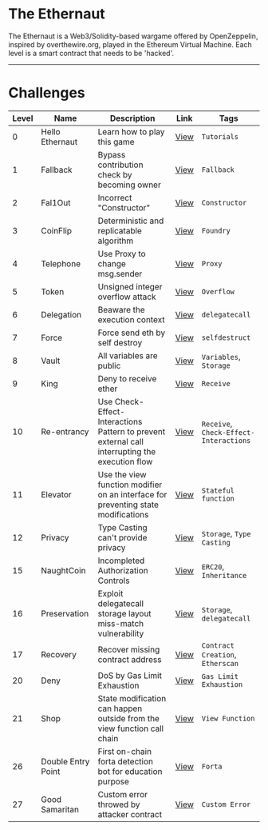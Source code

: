 # The Ethernaut

The Ethernaut is a Web3/Solidity-based wargame offered by OpenZeppelin, inspired by overthewire.org, played in the Ethereum Virtual Machine. Each level is a smart contract that needs to be 'hacked'. 

---

# Challenges

| Level  | Name                   | Description | Link              | Tags     |
|----|--------------------------------|------------------|---------| ------ |
| 0 | Hello Ethernaut | Learn how to play this game | [View](levels/lv_0.md) | `Tutorials` |
| 1 | Fallback | Bypass contribution check by becoming owner | [View](levels/lv_1.md) | `Fallback` |
| 2 | Fal1Out | Incorrect "Constructor" | [View](levels/lv_2.md) | `Constructor` |
| 3 | CoinFlip | Deterministic and replicatable algorithm | [View](levels/lv_3.md) | `Foundry` |
| 4 | Telephone | Use Proxy to change msg.sender | [View](levels/lv_4.md) | `Proxy` |
| 5 | Token | Unsigned integer overflow attack | [View](levels/lv_5.md) | `Overflow` |
| 6 | Delegation | Beaware the execution context | [View](levels/lv_6.md) | `delegatecall` |
| 7 | Force | Force send eth by self destroy | [View](levels/lv_7.md) | `selfdestruct` |
| 8 | Vault | All variables are public | [View](levels/lv_8.md) | `Variables`, `Storage` |
| 9 | King |  Deny to receive ether | [View](levels/lv_9.md) | `Receive` |
| 10 | Re-entrancy | Use Check-Effect-Interactions Pattern to prevent external call interrupting the execution flow | [View](levels/lv_10.md) | `Receive`, `Check-Effect-Interactions` |
| 11 | Elevator | Use the view function modifier on an interface for preventing state modifications | [View](levels/lv_11.md) | `Stateful function` |
| 12 | Privacy | Type Casting can't provide privacy | [View](levels/lv_12.md) | `Storage`, `Type Casting` |
| 15 | NaughtCoin | Incompleted Authorization Controls | [View](levels/lv_15.md) | `ERC20`, `Inheritance` |
| 16 | Preservation | Exploit delegatecall storage layout miss-match vulnerability | [View](levels/lv_16.md) | `Storage`, `delegatecall` |
| 17 | Recovery | Recover missing contract address | [View](levels/lv_17.md) | `Contract Creation`, `Etherscan` |
| 20 | Deny | DoS by Gas Limit Exhaustion   | [View](levels/lv_20.md) | `Gas Limit Exhaustion` |
| 21 | Shop | State modification can happen outside from the view function call chain  | [View](levels/lv_21.md) | `View Function` |
| 26 | Double Entry Point | First on-chain forta detection bot for education purpose | [View](levels/lv_26.md) | `Forta` |
| 27 | Good Samaritan | Custom error throwed by attacker contract | [View](levels/lv_27.md) | `Custom Error` |

